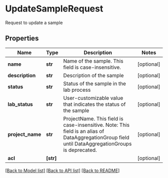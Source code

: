 # UpdateSampleRequest

Request to update a sample

## Properties
Name | Type | Description | Notes
------------ | ------------- | ------------- | -------------
**name** | **str** | Name of the sample. This field is case-insensitive. | [optional] 
**description** | **str** | Description of the sample | [optional] 
**status** | **str** | Status of the sample in the lab process | [optional] 
**lab_status** | **str** | User-customizable value that indicates the status of the sample | [optional] 
**project_name** | **str** | ProjectName. This field is case-insensitive.  Note: This field is an alias of DataAggregationGroup field until DataAggregationGroups is deprecated. | [optional] 
**acl** | **[str]** |  | [optional] 

[[Back to Model list]](../README.md#documentation-for-models) [[Back to API list]](../README.md#documentation-for-api-endpoints) [[Back to README]](../README.md)


